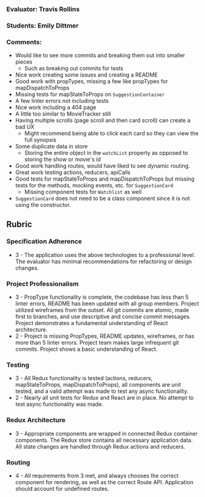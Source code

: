 ### Evaluator: Travis Rollins
### Students: Emily Dittmer
### Comments:
* Would like to see more commits and breaking them out into smaller pieces
  * Such as breaking out commits for tests
* Nice work creating some issues and creating a README
* Good work with propTypes, missing a few like propTypes for mapDispatchToProps
* Missing tests for mapStateToProps on `SuggestionContainer`
* A few linter errors not including tests
* Nice work including a 404 page
* A little too similar to MovieTracker still
* Having multiple scrolls (page scroll and then card scroll) can create a bad UX 
  * Might recommend being able to click each card so they can view the full synopsis
* Some duplicate data in store
  * Storing the entire object in the `watchList` property as opposed to storing the show or movie's id
* Good work handling routes, would have liked to see dynamic routing.
* Great work testing actions, reducers, apiCalls
* Good tests for mapStateToProps and mapDispatchToProps but missing tests for the methods, mocking events, etc. for `SuggestionCard`
  * Missing component tests for `Watchlist` as well
* `SuggestionCard` does not need to be a class component since it is not using the constructor.

## Rubric

### Specification Adherence

* 3 - The application uses the above technologies to a professional level. The evaluator has minimal recommendations for refactoring or design changes.

### Project Professionalism

* 3 - PropType functionality is complete, the codebase has less than 5 linter errors, README has been updated with all group members. Project utilized wireframes from the outset. All git commits are atomic, made first to branches, and use descriptive and concise commit messages. Project demonstrates a fundamental understanding of React architecture.
* 2 - Project is missing PropTypes, README updates, wireframes, or has more than 5 linter errors. Project team makes large infrequent git commits. Project shows a basic understanding of React.

### Testing

* 3 - All Redux functionality is tested (actions, reducers, mapStateToProps, mapDispatchToProps), all components are unit tested, and a valid attempt was made to test any async functionality.
* 2 - Nearly all unit tests for Redux and React are in place. No attempt to test async functionality was made.

### Redux Architecture

* 3 - Appropriate components are wrapped in connected Redux container components. The Redux store contains all necessary      application data. All state changes are handled through Redux actions and reducers.

### Routing

* 4 - All requirements from 3 met, and always chooses the correct component for rendering, as well as the correct Route API. Application should account for undefined routes.
